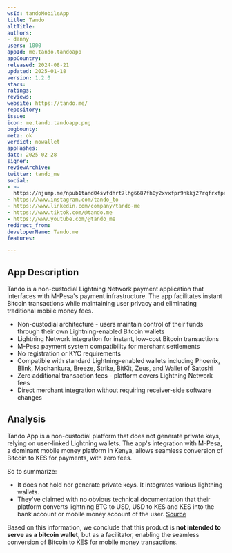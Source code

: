 ```yaml
---
wsId: tandoMobileApp
title: Tando
altTitle: 
authors:
- danny
users: 1000
appId: me.tando.tandoapp
appCountry: 
released: 2024-08-21
updated: 2025-01-18
version: 1.2.0
stars: 
ratings: 
reviews: 
website: https://tando.me/
repository: 
issue: 
icon: me.tando.tandoapp.png
bugbounty: 
meta: ok
verdict: nowallet
appHashes: 
date: 2025-02-28
signer: 
reviewArchive: 
twitter: tando_me
social:
- >-
  https://njump.me/npub1tand04svfdhrt7lhg6687fh0y2xvxfpr9nkkj27rqfrxfpeklldsp48sax
- https://www.instagram.com/tando_to
- https://www.linkedin.com/company/tando-me
- https://www.tiktok.com/@tando.me
- https://www.youtube.com/@tando_me
redirect_from: 
developerName: Tando.me
features: 

---
```


## App Description

Tando is a non-custodial Lightning Network payment application that interfaces with M-Pesa's payment infrastructure. The app facilitates instant Bitcoin transactions while maintaining user privacy and eliminating traditional mobile money fees.

- Non-custodial architecture - users maintain control of their funds through their own Lightning-enabled Bitcoin wallets
- Lightning Network integration for instant, low-cost Bitcoin transactions
- M-Pesa payment system compatibility for merchant settlements
- No registration or KYC requirements
- Compatible with standard Lightning-enabled wallets including Phoenix, Blink, Machankura, Breeze, Strike, BitKit, Zeus, and Wallet of Satoshi
- Zero additional transaction fees - platform covers Lightning Network fees
- Direct merchant integration without requiring receiver-side software changes

## Analysis 

Tando App is a non-custodial platform that does not generate private keys, relying on user-linked Lightning wallets. The app's integration with M-Pesa, a dominant mobile money platform in Kenya, allows seamless conversion of Bitcoin to KES for payments, with zero fees. 

So to summarize: 

- It does not hold nor generate private keys. It integrates various lightning wallets.
- They've claimed with no obvious technical documentation that their platform converts lightning BTC to USD, USD to KES and KES into the bank account or mobile money account of the user. [Source](https://www.blink.sv/blog/tando-bitcoin-adoption-in-kenya)

Based on this information, we conclude that this product is **not intended to serve as a bitcoin wallet**, but as a facilitator, enabling the seamless conversion of Bitcoin to KES for mobile money transactions.





